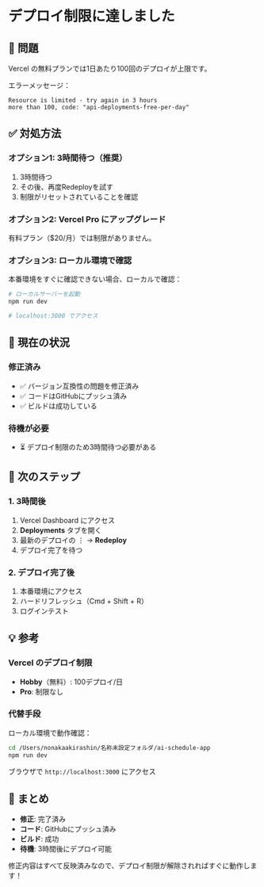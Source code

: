 # デプロイ制限に達しました

## 🔴 問題

Vercel の無料プランでは1日あたり100回のデプロイが上限です。

エラーメッセージ：
```
Resource is limited - try again in 3 hours
more than 100, code: "api-deployments-free-per-day"
```

## ✅ 対処方法

### オプション1: 3時間待つ（推奨）

1. 3時間待つ
2. その後、再度Redeployを試す
3. 制限がリセットされていることを確認

### オプション2: Vercel Pro にアップグレード

有料プラン（$20/月）では制限がありません。

### オプション3: ローカル環境で確認

本番環境をすぐに確認できない場合、ローカルで確認：

```bash
# ローカルサーバーを起動
npm run dev

# localhost:3000 でアクセス
```

## 🎯 現在の状況

### 修正済み

- ✅ バージョン互換性の問題を修正済み
- ✅ コードはGitHubにプッシュ済み
- ✅ ビルドは成功している

### 待機が必要

- ⏳ デプロイ制限のため3時間待つ必要がある

## 📝 次のステップ

### 1. 3時間後

1. Vercel Dashboard にアクセス
2. **Deployments** タブを開く
3. 最新のデプロイの ⋮ → **Redeploy**
4. デプロイ完了を待つ

### 2. デプロイ完了後

1. 本番環境にアクセス
2. ハードリフレッシュ（Cmd + Shift + R）
3. ログインテスト

## 💡 参考

### Vercel のデプロイ制限

- **Hobby**（無料）: 100デプロイ/日
- **Pro**: 制限なし

### 代替手段

ローカル環境で動作確認：

```bash
cd /Users/nonakaakirashin/名称未設定フォルダ/ai-schedule-app
npm run dev
```

ブラウザで `http://localhost:3000` にアクセス

## 📝 まとめ

- **修正**: 完了済み
- **コード**: GitHubにプッシュ済み
- **ビルド**: 成功
- **待機**: 3時間後にデプロイ可能

修正内容はすべて反映済みなので、デプロイ制限が解除されればすぐに動作します！

